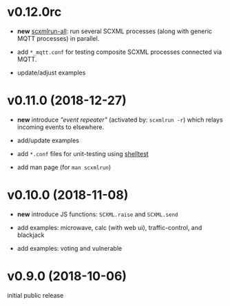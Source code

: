 # v0.12.0rc

- **new** [scxmlrun-all](tools/runall):
  run several SCXML processes (along with generic MQTT processes) in parallel.

- add `*_mqtt.conf` for testing composite SCXML processes connected via MQTT.
- update/adjust examples

# v0.11.0 (2018-12-27)

- **new** introduce _"event repeater"_ (activated by: `scxmlrun -r`) which relays incoming events to elsewhere.

- add/update examples
- add `*.conf` files for unit-testing using [shelltest](https://github.com/simonmichael/shelltestrunner)
- add man page (for `man scxmlrun`)

# v0.10.0 (2018-11-08)

- **new** introduce JS functions: `SCXML.raise` and `SCXML.send`

- add examples: microwave, calc (with web ui), traffic-control, and blackjack
- add examples: voting and vulnerable

# v0.9.0 (2018-10-06)

initial public release
